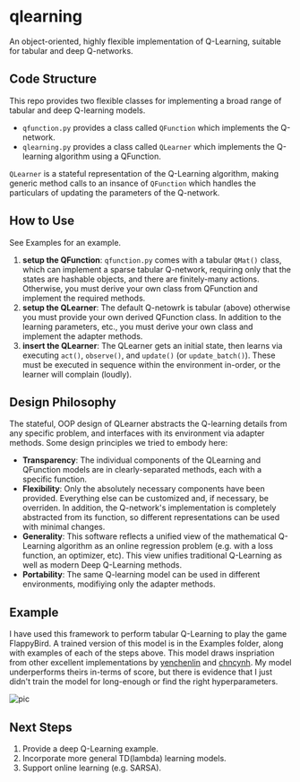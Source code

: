 # qlearning
An object-oriented, highly flexible implementation of Q-Learning, suitable for tabular and deep Q-networks.

## Code Structure ##
This repo provides two flexible classes for implementing a broad range of tabular and deep Q-learning models. 
* `qfunction.py` provides a class called `QFunction` which implements the Q-network.
* `qlearning.py` provides a class called `QLearner` which implements the Q-learning algorithm using a QFunction.

`QLearner` is a stateful representation of the Q-Learning algorithm, making generic method calls to an insance of `QFunction` which handles the particulars of updating the parameters of the Q-network.

## How to Use ##
See Examples for an example.
1. __setup the QFunction__: `qfunction.py` comes with a tabular  `QMat()` class, which can implement a sparse tabular Q-network, requiring only that the states are hashable objects, and there are finitely-many actions. Otherwise, you must derive your own class from QFunction and implement the required methods.
2. __setup the QLearner__: The default Q-netowrk is tabular (above) otherwise you must provide your own derived QFunction class. In addition to the learning parameters, etc., you must derive your own class and implement the adapter methods.
3. __insert the QLearner__: The QLearner gets an initial state, then learns via executing `act()`, `observe()`, and `update()` (or `update_batch()`). These must be executed in sequence within the environment in-order, or the learner will complain (loudly). 

## Design Philosophy ##
The stateful, OOP design of QLearner abstracts the Q-learning details from any specific problem, and interfaces with its environment via adapter methods. Some design principles we tried to embody here:
* __Transparency__: The individual components of the QLearning and QFunction models are in clearly-separated methods, each with a specific function.
* __Flexibility__: Only the absolutely necessary components have been provided. Everything else can be customized and, if necessary, be overriden. In addition, the Q-network's implementation is completely abstracted from its function, so different representations can be used with minimal changes.
* __Generality__: This software reflects a unified view of the mathematical Q-Learning algorithm as an online regression problem (e.g. with a loss function, an optimizer, etc). This view unifies traditional Q-Learning as well as modern Deep Q-Learning methods.
* __Portability__: The same Q-learning model can be used in different environments, modifiying only the adapter methods.

## Example ##
I have used this framework to perform tabular Q-Learning to play the game FlappyBird. A trained version of this model is in the Examples folder, along with examples of each of the steps above. This model draws inspriation from other excellent implementations by [yenchenlin](https://github.com/yenchenlin/DeepLearningFlappyBird/) and [chncynh](https://github.com/chncyhn/flappybird-qlearning-bot/). My model underperforms theirs in-terms of score, but there is evidence that I just didn't train the model for long-enough or find the right hyperparameters.

![pic](https://github.com/jamesvuc/qlearning/blob/master/Examples/FlapPyBird-master/FlappyGif.gif "Flappy Bird Result")

## Next Steps ##
1. Provide a deep Q-Learning example.
2. Incorporate more general TD(lambda) learning models. 
3. Support online learning (e.g. SARSA).
